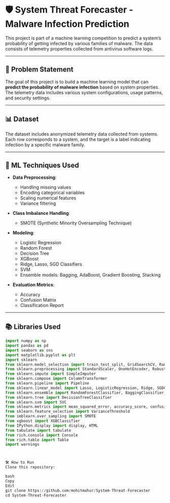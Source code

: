 # 🛡️ System Threat Forecaster - Malware Infection Prediction

This project is part of a machine learning competition to predict a system’s probability of getting infected by various families of malware. The data consists of telemetry properties collected from antivirus software logs.

---

## 🚀 Problem Statement

The goal of this project is to build a machine learning model that can **predict the probability of malware infection** based on system properties. The telemetry data includes various system configurations, usage patterns, and security settings.

---

## 📊 Dataset

The dataset includes anonymized telemetry data collected from systems. Each row corresponds to a system, and the target is a label indicating infection by a specific malware family.

---

## 🧠 ML Techniques Used

- **Data Preprocessing**:
  - Handling missing values
  - Encoding categorical variables
  - Scaling numerical features
  - Variance filtering

- **Class Imbalance Handling**:
  - SMOTE (Synthetic Minority Oversampling Technique)

- **Modeling**:
  - Logistic Regression
  - Random Forest
  - Decision Tree
  - XGBoost
  - Ridge, Lasso, SGD Classifiers
  - SVM
  - Ensemble models: Bagging, AdaBoost, Gradient Boosting, Stacking

- **Evaluation Metrics**:
  - Accuracy
  - Confusion Matrix
  - Classification Report

---

## 📚 Libraries Used

```python
import numpy as np
import pandas as pd
import seaborn as sns
import matplotlib.pyplot as plt
import sklearn
from sklearn.model_selection import train_test_split, GridSearchCV, RandomizedSearchCV
from sklearn.preprocessing import StandardScaler, OneHotEncoder, RobustScaler, LabelEncoder, MinMaxScaler
from sklearn.impute import SimpleImputer
from sklearn.compose import ColumnTransformer
from sklearn.pipeline import Pipeline
from sklearn.linear_model import Lasso, LogisticRegression, Ridge, SGDClassifier
from sklearn.ensemble import RandomForestClassifier, BaggingClassifier, AdaBoostClassifier, GradientBoostingClassifier, StackingClassifier
from sklearn.tree import DecisionTreeClassifier
from sklearn.svm import SVC
from sklearn.metrics import mean_squared_error, accuracy_score, confusion_matrix, classification_report
from sklearn.feature_selection import VarianceThreshold
from imblearn.over_sampling import SMOTE
from xgboost import XGBClassifier
from IPython.display import display, HTML
from tabulate import tabulate
from rich.console import Console
from rich.table import Table
import warnings



🛠️ How to Run
Clone this repository:

bash
Copy
Edit
git clone https://github.com/mohitmahur/System-Threat-Forecaster
cd System-Threat-Forecaster